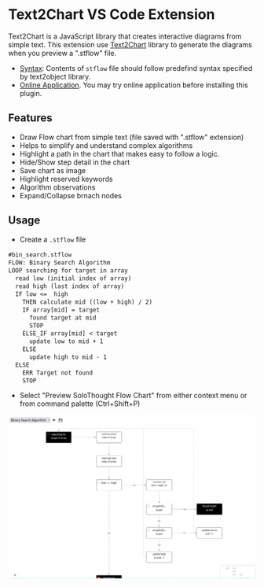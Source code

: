 # Text2Chart VS Code Extension

Text2Chart is a JavaScript library that creates interactive diagrams from simple text. This extension use [Text2Chart](https://github.com/solothought/text2chart/) library to generate the diagrams when you preview a ".stflow" file.

- [Syntax](https://github.com/NaturalIntelligence/text2obj): Contents of `stflow` file should follow predefind syntax specified by text2object library.
- [Online Application](https://solothought.com/text2chart/). You may try online application before installing this plugin. 

## Features

- Draw Flow chart from simple text (file saved with ".stflow" extension)
- Helps to simplify and understand complex algorithms
- Highlight a path in the chart that makes easy to follow a logic.
- Hide/Show step detail in the chart
- Save chart as image
- Highlight reserved keywords
- Algorithm observations
- Expand/Collapse brnach nodes

## Usage

- Create a `.stflow` file
```stflow
#bin_search.stflow
FLOW: Binary Search Algorithm
LOOP searching for target in array
  read low (initial index of array)
  read high (last index of array)
  IF low <=  high
    THEN calculate mid ((low + high) / 2)
    IF array[mid] = target
      found target at mid
      STOP
    ELSE_IF array[mid] < target
      update low to mid + 1
    ELSE
      update high to mid - 1
  ELSE
    ERR Target not found
    STOP

```
- Select "Preview SoloThought Flow Chart" from either context menu or from command palette (Ctrl+Shift+P)

![SoloThought Text2Chart Flow](https://github.com/solothought/text2chart/raw/main/static/sampleflow.png)

